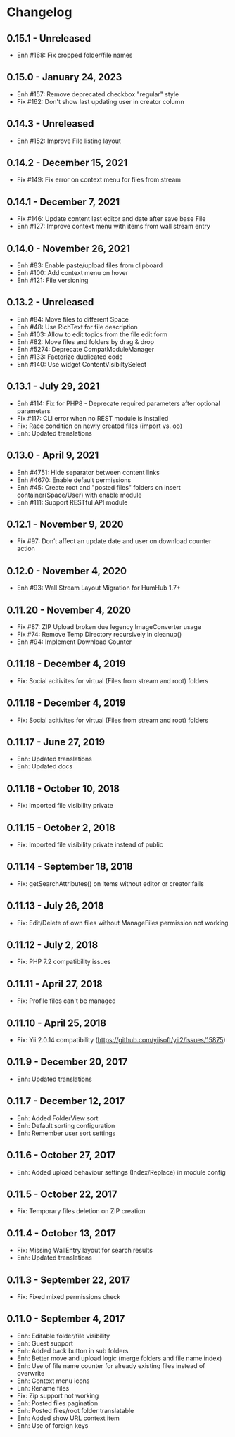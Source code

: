 Changelog
=========

0.15.1 - Unreleased
-------------------------
- Enh #168: Fix cropped folder/file names

0.15.0 - January 24, 2023
-------------------------
- Enh #157: Remove deprecated checkbox "regular" style
- Fix #162: Don't show last updating user in creator column

0.14.3 - Unreleased
--------------------
- Enh #152: Improve File listing layout 

0.14.2 - December 15, 2021
--------------------------
- Fix #149: Fix error on context menu for files from stream


0.14.1 - December 7, 2021
-------------------------
- Fix #146: Update content last editor and date after save base File
- Enh #127: Improve context menu with items from wall stream entry


0.14.0 - November 26, 2021
--------------------------
- Enh #83: Enable paste/upload files from clipboard
- Enh #100: Add context menu on hover
- Enh #121: File versioning


0.13.2 - Unreleased
-----------------------
- Enh #84: Move files to different Space
- Enh #48: Use RichText for file description
- Enh #103: Allow to edit topics from the file edit form
- Enh #82: Move files and folders by drag & drop
- Enh #5274: Deprecate CompatModuleManager
- Enh #133: Factorize duplicated code
- Enh #140: Use widget ContentVisibiltySelect


0.13.1 - July 29, 2021
-----------------------
- Enh #114: Fix for PHP8 - Deprecate required parameters after optional parameters
- Fix #117: CLI error when no REST module is installed
- Fix: Race condition on newly created files (import vs. oo)
- Enh: Updated translations


0.13.0 - April 9, 2021
----------------------
- Enh #4751: Hide separator between content links
- Enh #4670: Enable default permissions
- Enh #45: Create root and "posted files" folders on insert container(Space/User) with enable module
- Enh #111: Support RESTful API module

0.12.1 - November 9, 2020
---------------------------
- Fix #97: Don’t affect an update date and user on download counter action

0.12.0 - November 4, 2020
--------------------------
- Enh #93: Wall Stream Layout Migration for HumHub 1.7+ 

0.11.20 - November 4, 2020
---------------------------
- Fix #87: ZIP Upload broken due legency ImageConverter usage
- Fix #74: Remove Temp Directory recursively in cleanup() 
- Enh #94: Implement Download Counter

0.11.18 - December 4, 2019
---------------------------
- Fix: Social acitivites for virtual (Files from stream and root) folders


0.11.18 - December 4, 2019
---------------------------
- Fix: Social acitivites for virtual (Files from stream and root) folders


0.11.17 - June 27, 2019
---------------------------
- Enh: Updated translations
- Enh: Updated docs


0.11.16 - October 10, 2018
---------------------------
- Fix: Imported file visibility private


0.11.15 - October 2, 2018
---------------------------
- Fix: Imported file visibility private instead of public


0.11.14 - September 18, 2018
---------------------------
- Fix: getSearchAttributes() on items without editor or creator fails


0.11.13 - July 26, 2018
---------------------------
- Fix: Edit/Delete of own files without ManageFiles permission not working


0.11.12 - July 2, 2018
---------------------------
- Fix: PHP 7.2 compatibility issues


0.11.11 - April 27, 2018
---------------------------
- Fix: Profile files can't be managed


0.11.10 - April 25, 2018
---------------------------
- Fix: Yii 2.0.14 compatibility (https://github.com/yiisoft/yii2/issues/15875)


0.11.9 - December 20, 2017
---------------------------
- Enh: Updated translations


0.11.7 - December 12, 2017
---------------------------
- Enh: Added FolderView sort
- Enh: Default sorting configuration
- Enh: Remember user sort settings


0.11.6 - October 27, 2017
---------------------------
- Enh: Added upload behaviour settings (Index/Replace) in module config


0.11.5 - October 22, 2017
---------------------------
- Fix: Temporary files deletion on ZIP creation


0.11.4 - October 13, 2017
---------------------------
- Fix: Missing WallEntry layout for search results
- Enh: Updated translations


0.11.3 - September 22, 2017
---------------------------
- Fix: Fixed mixed permissions check


0.11.0 - September 4, 2017
---------------------------
- Enh: Editable folder/file visibility
- Enh: Guest support
- Enh: Added back button in sub folders
- Enh: Better move and upload logic (merge folders and file name index)
- Enh: Use of file name counter for already existing files instead of overwrite
- Enh: Context menu icons
- Enh: Rename files
- Fix: Zip support not working
- Enh: Posted files pagination
- Enh: Posted files/root folder translatable
- Enh: Added show URL context item
- Enh: Use of foreign keys
